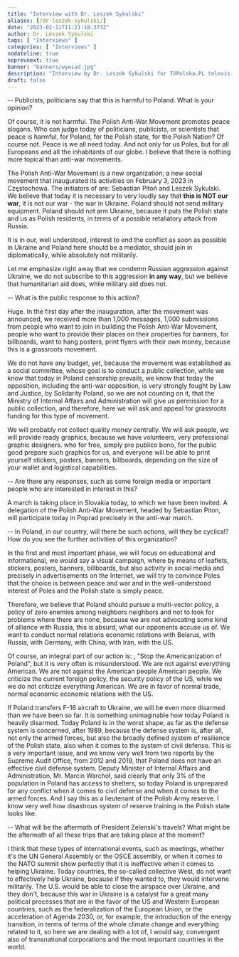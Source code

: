 ```yaml
---
title: "Interview with Dr. Leszek Sykulski"
aliases: [/dr-leszek-sykulski/]
date: "2023-02-11T11:21:18.373Z"
author: Dr. Leszek Sykulski
tags: [ "Interviews" ]
categories: [ "Interviews" ]
nodateline: true
noprevnext: true
banner: "banners/wywiad.jpg"
description: "Interview by Dr. Leszek Sykulski for TVPolska.PL television station"
draft: false
---
```


-- Publicists, politicians say that this is harmful to Poland. What is your opinion?


Of course, it is not harmful.
The Polish Anti-War Movement promotes peace slogans. Who can judge today
of politicians, publicists, or scientists that peace is harmful, for Poland,
for the Polish state, for the Polish Nation? Of course not. Peace is
we all need today. And not only for us Poles, but for all
Europeans and all the inhabitants of our globe. I believe that there is nothing
more topical than anti-war movements.


The Polish Anti-War Movement is a new organization, a new social movement that
inaugurated its activities on February 3, 2023 in Częstochowa. The initiators of
are: Sebastian Pitoń and Leszek Sykulski. We believe that today it is necessary to very
loudly say that __this is NOT our war__, it is not our war - the war in Ukraine.
Poland should not send military equipment. Poland should not arm
Ukraine, because it puts the Polish state and us as
Polish residents, in terms of a possible retaliatory attack from Russia.


It is in our, well understood, interest to end the conflict as soon as possible
in Ukraine and Poland here should be a mediator, should join in diplomatically,
while absolutely not militarily.


Let me emphasize right away that we condemn Russian aggression against Ukraine, we do not subscribe
to this aggression __in any way__, but we believe that humanitarian aid does,
while military aid does not.


-- What is the public response to this action?


Huge. In the first day after the inauguration, after the movement was announced, we received more than
1,000 messages, 1,000 submissions from people who want to join in building the Polish
Anti-War Movement, people who want to provide their places on their properties
for banners, for billboards, want to hang posters, print flyers with their own money,
because this is a grassroots movement.


We do not have any budget, yet, because the movement was established as a social committee,
whose goal is to conduct a public collection, while we know that today in Poland
censorship prevails, we know that today the opposition, including the anti-war opposition, is very strongly fought by Law and Justice, by Solidarity Poland, so we are not counting on it,
that the Ministry of Internal Affairs and Administration will give us permission for a public collection, and therefore, here we will ask and appeal for grassroots funding for this type of movement.


We will probably not collect quality money centrally. We will ask people, we will provide ready
graphics, because we have volunteers, very professional graphic designers. who for free, simply
pro publico bono, for the public good prepare such graphics for us, and everyone will be able to
print yourself stickers, posters, banners, billboards, depending on the size of your wallet
and logistical capabilities.


-- Are there any responses, such as some foreign media or important people who are interested in
interest in this?


A march is taking place in Slovakia today, to which we have been invited. A delegation of the Polish
Anti-War Movement, headed by Sebastian Piton, will participate today in Poprad
precisely in the anti-war march.


-- In Poland, in our country, will there be such actions, will they be cyclical?
How do you see the further activities of this organization?


In the first and most important phase, we will focus on educational and
informational, we would say a visual campaign, where by means of leaflets, stickers, posters,
banners, billboards, but also activity in social media and precisely in advertisements
on the Internet, we will try to convince Poles that the choice is between peace and war
and in the well-understood interest of Poles and the Polish state is simply peace.


Therefore, we believe that Poland should pursue a multi-vector policy, a policy of zero enemies among neighbors neighbors and not to look for problems where there are none, because we are not advocating some kind of alliance with Russia, this is absurd, what our opponents accuse us of. We want to conduct normal relations economic relations with Belarus, with Russia, with Germany, with China, with Iran, with the US.


Of course, an integral part of our action is: , "Stop the Americanization of Poland", but it is very often is misunderstood. We are not against everything American. We are not against the American people
American people. We criticize the current foreign policy, the security policy of the US, while we
we do not criticize everything American. We are in favor of normal trade, normal economic
economic relations with the US.


If Poland transfers F-16 aircraft to Ukraine, we will be even more disarmed than we have been so far. It is something unimaginable how today Poland is heavily disarmed. Today Poland is in the worst shape, as far as the defense system is concerned, after 1989, because the defense system is, after all, not only the armed forces, but also the broadly defined system of resilience of the Polish state, also when it comes to the system of civil defense. This is a very important issue, and we know very well from two reports by the Supreme Audit Office, from 2012 and 2019, that Poland does not have an effective civil defense system. Deputy Minister of Internal Affairs and Administration, Mr. Marcin Warchoł, said clearly that only 3% of the population in Poland has access to shelters, so today Poland is unprepared for any conflict when it comes to civil defense and when it comes to the armed forces. And I say this as a lieutenant of the Polish Army reserve. I know very well how disastrous system of reserve training in the Polish state looks like.


-- What will be the aftermath of President Zelenski's travels? What might be the aftermath of all these trips that are taking place at the moment?


I think that these types of international events, such as meetings, whether it's the UN General Assembly or the OSCE assembly, or when it comes to the NATO summit show perfectly that it is ineffective when it comes to helping Ukraine. Today countries, the so-called collective West, do not want to effectively help Ukraine, because if they wanted to, they would intervene militarily.
The U.S. would be able to close the airspace over Ukraine, and they don't, because this war in Ukraine is a catalyst for a great many political processes that are in the favor of the US and Western European countries, such as the federalization of the European Union, or the acceleration of Agenda 2030, or, for example, the introduction of the energy transition, in terms of terms of the whole climate change and everything related to it, so here we are dealing with a lot of, I would say, convergent also of transnational corporations and the most important countries in the world.
